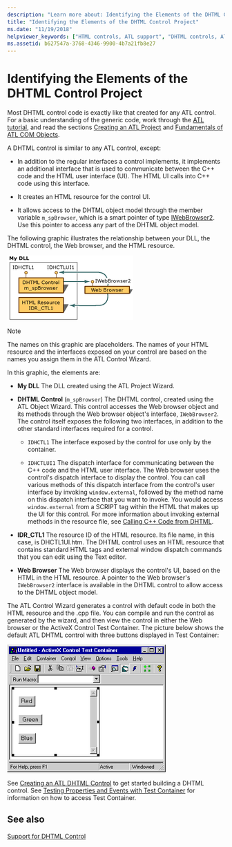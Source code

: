 ```yaml
---
description: "Learn more about: Identifying the Elements of the DHTML Control Project"
title: "Identifying the Elements of the DHTML Control Project"
ms.date: "11/19/2018"
helpviewer_keywords: ["HTML controls, ATL support", "DHTML controls, ATL support"]
ms.assetid: b627547a-3768-4346-9900-4b7a21fb8e27
---
```

# Identifying the Elements of the DHTML Control Project

Most DHTML control code is exactly like that created for any ATL control. For a basic understanding of the generic code, work through the [ATL tutorial](../atl/active-template-library-atl-tutorial.md), and read the sections [Creating an ATL Project](../atl/reference/creating-an-atl-project.md) and [Fundamentals of ATL COM Objects](../atl/fundamentals-of-atl-com-objects.md).

A DHTML control is similar to any ATL control, except:

- In addition to the regular interfaces a control implements, it implements an additional interface that is used to communicate between the C++ code and the HTML user interface (UI). The HTML UI calls into C++ code using this interface.

- It creates an HTML resource for the control UI.

- It allows access to the DHTML object model through the member variable `m_spBrowser`, which is a smart pointer of type [IWebBrowser2](/previous-versions/windows/internet-explorer/ie-developer/platform-apis/aa752127\(v=vs.85\)). Use this pointer to access any part of the DHTML object model.

The following graphic illustrates the relationship between your DLL, the DHTML control, the Web browser, and the HTML resource.

![Diagram of the elements of a DHTML control project.](../atl/media/vc52en1.gif "Elements of a DHTML control project")

> [!NOTE]
> The names on this graphic are placeholders. The names of your HTML resource and the interfaces exposed on your control are based on the names you assign them in the ATL Control Wizard.

In this graphic, the elements are:

- **My DLL** The DLL created using the ATL Project Wizard.

- **DHTML Control** (`m_spBrowser`)   The DHTML control, created using the ATL Object Wizard. This control accesses the Web browser object and its methods through the Web browser object's interface, `IWebBrowser2`. The control itself exposes the following two interfaces, in addition to the other standard interfaces required for a control.

  - `IDHCTL1` The interface exposed by the control for use only by the container.

  - `IDHCTLUI1` The dispatch interface for communicating between the C++ code and the HTML user interface. The Web browser uses the control's dispatch interface to display the control. You can call various methods of this dispatch interface from the control's user interface by invoking `window.external`, followed by the method name on this dispatch interface that you want to invoke. You would access `window.external` from a SCRIPT tag within the HTML that makes up the UI for this control. For more information about invoking external methods in the resource file, see [Calling C++ Code from DHTML](../atl/calling-cpp-code-from-dhtml.md).

- **IDR_CTL1** The resource ID of the HTML resource. Its file name, in this case, is DHCTL1UI.htm. The DHTML control uses an HTML resource that contains standard HTML tags and external window dispatch commands that you can edit using the Text editor.

- **Web Browser** The Web browser displays the control's UI, based on the HTML in the HTML resource. A pointer to the Web browser's `IWebBrowser2` interface is available in the DHTML control to allow access to the DHTML object model.

The ATL Control Wizard generates a control with default code in both the HTML resource and the .cpp file. You can compile and run the control as generated by the wizard, and then view the control in either the Web browser or the ActiveX Control Test Container. The picture below shows the default ATL DHTML control with three buttons displayed in Test Container:

![ATL DHTML control.](../atl/media/vc52en2.gif "ATL DHTML control")

See [Creating an ATL DHTML Control](../atl/creating-an-atl-dhtml-control.md) to get started building a DHTML control. See [Testing Properties and Events with Test Container](../mfc/testing-properties-and-events-with-test-container.md) for information on how to access Test Container.

## See also

[Support for DHTML Control](../atl/atl-support-for-dhtml-controls.md)

